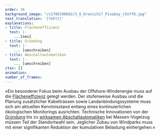 ```yaml
---
order: 36
background_image: "/v1708198682/3_6_Kranich17_Pixabay_c5nff8.jpg"
text_translation: '[fehlt]'
explanations:
- title: Flächeneffizienz
  text: |-
    ...[neu]
- title: Gründung
  text: |-
    ... [umschreiben]
- title: Abschaltautomatiken
  text: |-
    ... [umschreiben]
ctas: []
animation:
number_of_frames:
---
```

»Ein besonderer Fokus beim Ausbau der Offshore-Windenergie muss auf die [Flächeneffizienz](# "Flächeneffizienz") gelegt werden. Der stufenweise Ausbau und die Planung zusätzlicher Kabeltrassen sowie Landanbindungssysteme muss sich am aktuellen Kenntnisstand entlang eines kontinuierlichen ökologischen Monitorings ausrichten. Technische Innovationen von der [Gründung](# "Gründung") bis zu [wirksamen Abschaltautomatiken](# "Abschaltautomatiken") bei Massen-Vogelzug müssen Teil der Standortwahl sein. Jeglicher Zubau von Windparks muss mit einer signifikanten Reduktion der kumulativen Belastung einhergehen.«